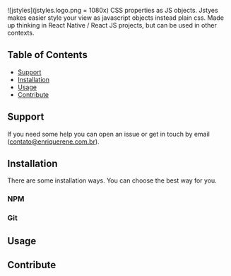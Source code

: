 ![jstyles](jstyles.logo.png = 1080x)
CSS properties as JS objects. Jstyes makes easier style your view as javascript objects instead plain css. Made up thinking in React Native / React JS projects, but can be used in other contexts.

## Table of Contents
- [Support](https://github.com/enriquerene/jstyles#support)
- [Installation](https://github.com/enriquerene/jstyles#installation)
- [Usage](https://github.com/enriquerene/jstyles#usage)
- [Contribute](https://github.com/enriquerene/jstyles#contribute)

## <a name="support"></a> Support
If you need some help you can open an issue or get in touch by email ([contato@enriquerene.com.br](mailto:contato@enriquerene.com.br)).


## <a name="installation"></a> Installation
There are some installation ways. You can choose the best way for you.

### NPM
### Git

## <a name="usage"></a> Usage

## <a name="contribute"></a> Contribute
